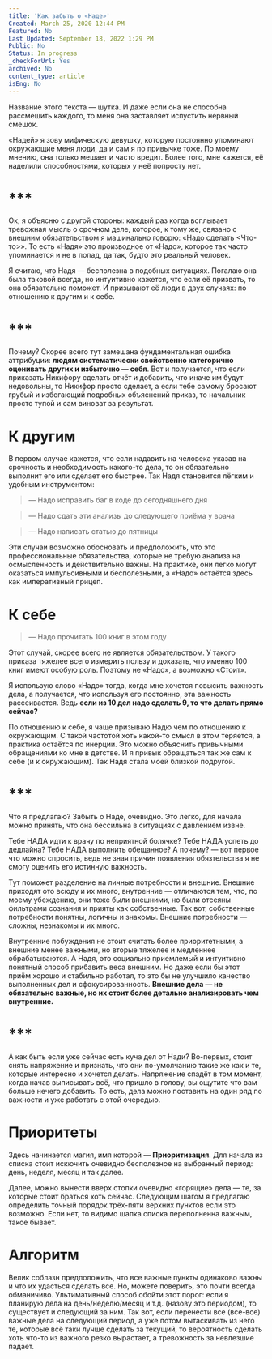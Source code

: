 ```yaml
---
title: 'Как забыть о «Наде»'
Created: March 25, 2020 12:44 PM
Featured: No
Last Updated: September 18, 2022 1:29 PM
Public: No
Status: In progress
_checkForUrl: Yes
archived: No
content_type: article
isEng: No
---
```


Название этого текста — шутка. И даже если она не способна рассмешить каждого, то меня она заставляет испустить нервный смешок.

«Надей» я зову мифическую девушку, которую постоянно упоминают окружающие меня люди, да и сам я по привычке тоже. По моему мнению, она только мешает и часто вредит. Более того, мне кажется, её наделили способностями, которых у неё попросту нет.

# ***

Ок, я объясню с другой стороны: каждый раз когда всплывает тревожная мысль о срочном деле, которое, к тому же, связано с внешним обязательством я машинально говорю: «Надо сделать <Что-то>». То есть «Надя» это производное от «Надо», которое так часто упоминается и не в попад, да так, будто это реальный человек.

Я считаю, что Надя — бесполезна в подобных ситуациях. Погалаю она была таковой всегда, но интуитивно кажется, что если её призвать, то она обязательно поможет. И призывают её люди в двух случаях: по отношению к другим и к себе.

# ***

Почему? Скорее всего тут замешана фундаментальная ошибка аттрибуции: **людям систематически свойственно категорично оценивать других и избыточно — себя**. Вот и получается, что если приказать Никифору сделать отчёт и добавить, что иначе им будут недовольны, то Никифор просто сделает, а если тебе самому бросают грубый и избегающий подробных объяснений приказ, то начальник просто тупой и сам виноват за результат.

# К другим

В первом случае кажется, что если надавить на человека указав на срочность и необходимость какого-то дела, то он обязательно выполнит его или сделает его быстрее. Так Надя становится лёгким и удобным инструментом:

> — Надо исправить баг в коде до сегодняшнего дня
> 

> — Надо сдать эти анализы до следующего приёма у врача
> 

> — Надо написать статью до пятницы
> 

Эти случаи возможно обосновать и предположить, что это профессиональные обязательства, которые не требую анализа на осмысленность и действительно важны. На практике, они легко могут оказаться импульсивными и бесполезными, а «Надо» остаётся здесь как императивный прицеп.

# К себе

> — Надо прочитать 100 книг в этом году
> 

Этот случай, скорее всего не является обязательством. У такого приказа тяжелее всего измерить пользу и доказать, что именно 100 книг имеют особую роль. Поэтому не «Надо», а возможно «Стоит».

Я использую слово «Надо» тогда, когда мне хочется повысить важность дела, а получается, что используя его постоянно, эта важность рассеивается. Ведь **если из 10 дел надо сделать 9, то что делать прямо сейчас?**

По отношению к себе, я чаще призываю Надю чем по отношению к окружающим. С такой частотой хоть какой-то смысл в этом теряется, а практика остаётся по инерции. Это можно объяснить привычными обращениями ко мне в детстве. И я привык обращаться так же сам к себе (и к окружающим). Так Надя стала моей близкой подругой.

# ***

Что я предлагаю? Забыть о Наде, очевидно. Это легко, для начала можно принять, что она бессильна в ситуациях с давлением извне.

Тебе НАДА идти к врачу по неприятной болячке? Тебе НАДА успеть до дедлайна? Тебе НАДА выполнить обещанное? А почему? — вот первое что можно спросить, ведь не зная причин появления обязтельства я не смогу оценить его истинную важность.

Тут поможет разделение на личные потребности и внешние. Внешние приходят ото всюду и их много, внутренние — отличаются тем, что, по моему убеждению, они тоже были внешними, но были отсеяны фильтрами сознания и прияты как собственные. Так вот, собственные потребности понятны, логичны и знакомы. Внешние потребности — сложны, незнакомы и их много.

Внутренние побуждения не стоит считать более приоритетными, а внешние менее важными, но вторые тяжелее и медленнее обрабатываются. А Надя, это социально приемлемый и интуитивно понятный способ прибавить веса внешним. Но даже если бы этот приём хорошо и стабильно работал, то это бы не улучшило качество выполненных дел и сфокусированность. **Внешние дела — не обязательно важные, но их стоит более детально анализировать чем внутренние.**

# ***

А как быть если уже сейчас есть куча дел от Нади? Во-первых, стоит снять напряжение и признать, что они по-умолчанию такие же как и те, которые интересно и хочется делать. Напряжение спадёт в том момент, когда начав выписывать всё, что пришло в голову, вы ощутите что вам больше нечего добавить. То есть, дела можно поставить на один ряд по важности и уже работать с этой очередью.

# Приоритеты

Здесь начинается магия, имя которой — **Приоритизация**. Для начала из списка стоит искючить очевидно бесполезное на выбранный период: день, неделя, месяц и так далее.

Далее, можно вынести вверх стопки очевидно «горящие» дела — те, за которые стоит браться хоть сейчас. Следующим шагом я предлагаю определить точный порядок трёх-пяти верхних пунктов если это возможно. Если нет, то видимо шапка списка переполненна важным, такое бывает.

# Алгоритм

Велик соблазн предположить, что все важные пункты одинаково важны и что их удасться сделать все. Но, можете поверить, это почти всегда обманичиво. Ультимативный способ обойти этот порог: если я планирую дела на день/неделю/месяц и т.д. (назову это периодом), то существует и следующий за ним. Так вот, если перенести все (все-все) важные дела на следующий период, а уже потом вытаскивать из него те, которые всё таки лучше сделать за текущий, то вероятность сделать хоть что-то из важного резко вырастает, а тревожность за невлезшие падает.